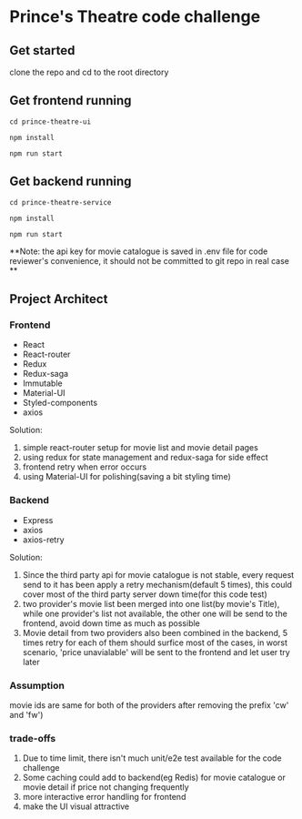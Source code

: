 # Prince's Theatre code challenge

## Get started
clone the repo and cd to the root directory

## Get frontend running
`cd prince-theatre-ui`

`npm install`

`npm run start`

## Get backend running
`cd prince-theatre-service`

`npm install`

`npm run start`


**Note: the api key for movie catalogue is saved in .env file for code reviewer's convenience, it should not be committed to git repo in real case **

## Project Architect
### Frontend
* React
* React-router
* Redux
* Redux-saga
* Immutable
* Material-UI
* Styled-components
* axios

Solution:
1. simple react-router setup for movie list and movie detail pages
2. using redux for state management and redux-saga for side effect
3. frontend retry when error occurs
4. using Material-UI for polishing(saving a bit styling time)



### Backend
* Express
* axios
* axios-retry

Solution: 
1. Since the third party api for movie catalogue is not stable, every request send to 
it has been apply a retry mechanism(default 5 times), this could cover most of the third party server down time(for this code test)
2. two provider's movie list been merged into one list(by movie's Title), while one provider's list not available,
the other one will be send to the frontend, avoid down time as much as possible
3. Movie detail from two providers also been combined in the backend, 5 times retry for each of them should
surfice most of the cases, in worst scenario, 'price unavialable' will be sent to the frontend and let user try later


### Assumption
movie ids are same for both of the providers after removing the prefix 'cw' and 'fw')


### trade-offs
1. Due to time limit, there isn't much unit/e2e test available for the code challenge
2. Some caching could add to backend(eg Redis) for movie catalogue or movie detail if price not changing frequently
3. more interactive error handling for frontend
4. make the UI visual attractive
